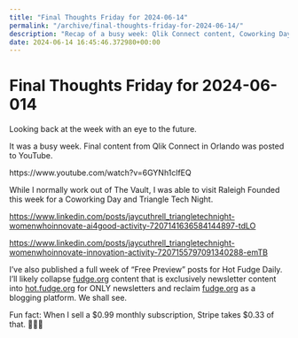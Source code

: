 ```yaml
---
title: "Final Thoughts Friday for 2024-06-14"
permalink: "/archive/final-thoughts-friday-for-2024-06-14/"
description: "Recap of a busy week: Qlik Connect content, Coworking Day, Triangle Tech Night, and Hot Fudge Daily updates. 🔥💼📈"
date: 2024-06-14 16:45:46.372980+00:00
---
```


<h1>Final Thoughts Friday for 2024-06-014</h1><p>Looking back at the week with an eye to the future.</p><p style="text-align: start">It was a busy week. Final content from Qlik Connect in Orlando was posted to YouTube.</p><p>https://www.youtube.com/watch?v=6GYNh1clfEQ</p><p>While I normally work out of The Vault, I was able to visit Raleigh Founded this week for a Coworking Day and Triangle Tech Night.</p><p><a target="_blank" rel="noopener noreferrer nofollow" href="https://www.linkedin.com/posts/jaycuthrell_triangletechnight-womenwhoinnovate-ai4good-activity-7207141636584144897-tdLO">https://www.linkedin.com/posts/jaycuthrell_triangletechnight-womenwhoinnovate-ai4good-activity-7207141636584144897-tdLO</a></p><p><a target="_blank" rel="noopener noreferrer nofollow" href="https://www.linkedin.com/posts/jaycuthrell_triangletechnight-womenwhoinnovate-innovation-activity-7207155797091340288-emTB">https://www.linkedin.com/posts/jaycuthrell_triangletechnight-womenwhoinnovate-innovation-activity-7207155797091340288-emTB</a></p><p>I’ve also published a full week of “Free Preview” posts for Hot Fudge Daily. I’ll likely collapse <a target="_blank" rel="noopener noreferrer nofollow" href="http://fudge.org">fudge.org</a> content that is exclusively newsletter content into <a target="_blank" rel="noopener noreferrer nofollow" href="http://hot.fudge.org">hot.fudge.org</a> for ONLY newsletters and reclaim <a target="_blank" rel="noopener noreferrer nofollow" href="http://fudge.org">fudge.org</a> as a blogging platform. We shall see.</p><p>Fun fact: When I sell a $0.99 monthly subscription, Stripe takes $0.33 of that. 🤯🧐💸</p><ol class="footnotes"></ol>